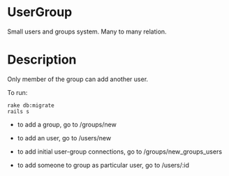 UserGroup
=========

Small users and groups system. Many to many relation.


Description
===========

Only member of the group can add another user.


To run:

    rake db:migrate
    rails s

* to add a group, go to /groups/new
* to add an user, go to /users/new

* to add initial user-group connections, go to /groups/new_groups_users
* to add someone to group as particular user, go to /users/:id
